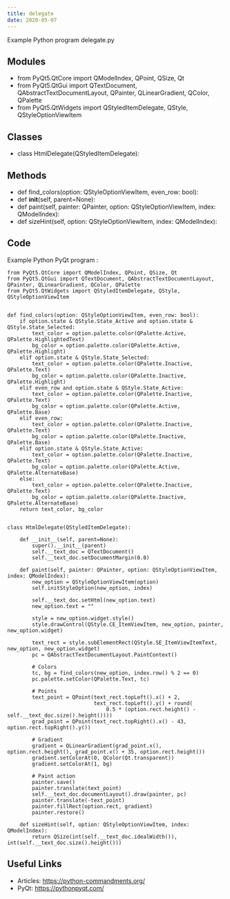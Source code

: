 ```yaml
---
title: delegate
date: 2020-05-07
---
```

Example Python program delegate.py

## Modules

* from PyQt5.QtCore import QModelIndex, QPoint, QSize, Qt
* from PyQt5.QtGui import QTextDocument, QAbstractTextDocumentLayout, QPainter, QLinearGradient, QColor, QPalette
* from PyQt5.QtWidgets import QStyledItemDelegate, QStyle, QStyleOptionViewItem

## Classes

* class HtmlDelegate(QStyledItemDelegate):

## Methods

* def find_colors(option: QStyleOptionViewItem, even_row: bool):
* def __init__(self, parent=None):
* def paint(self, painter: QPainter, option: QStyleOptionViewItem, index: QModelIndex):
* def sizeHint(self, option: QStyleOptionViewItem, index: QModelIndex):

## Code

Example Python PyQt program :

    from PyQt5.QtCore import QModelIndex, QPoint, QSize, Qt
    from PyQt5.QtGui import QTextDocument, QAbstractTextDocumentLayout, QPainter, QLinearGradient, QColor, QPalette
    from PyQt5.QtWidgets import QStyledItemDelegate, QStyle, QStyleOptionViewItem
    
    
    def find_colors(option: QStyleOptionViewItem, even_row: bool):
        if option.state & QStyle.State_Active and option.state & QStyle.State_Selected:
            text_color = option.palette.color(QPalette.Active, QPalette.HighlightedText)
            bg_color = option.palette.color(QPalette.Active, QPalette.Highlight)
        elif option.state & QStyle.State_Selected:
            text_color = option.palette.color(QPalette.Inactive, QPalette.Text)
            bg_color = option.palette.color(QPalette.Inactive, QPalette.Highlight)
        elif even_row and option.state & QStyle.State_Active:
            text_color = option.palette.color(QPalette.Inactive, QPalette.Text)
            bg_color = option.palette.color(QPalette.Active, QPalette.Base)
        elif even_row:
            text_color = option.palette.color(QPalette.Inactive, QPalette.Text)
            bg_color = option.palette.color(QPalette.Inactive, QPalette.Base)
        elif option.state & QStyle.State_Active:
            text_color = option.palette.color(QPalette.Inactive, QPalette.Text)
            bg_color = option.palette.color(QPalette.Active, QPalette.AlternateBase)
        else:
            text_color = option.palette.color(QPalette.Inactive, QPalette.Text)
            bg_color = option.palette.color(QPalette.Inactive, QPalette.AlternateBase)
        return text_color, bg_color
    
    
    class HtmlDelegate(QStyledItemDelegate):
    
        def __init__(self, parent=None):
            super().__init__(parent)
            self.__text_doc = QTextDocument()
            self.__text_doc.setDocumentMargin(0.0)
    
        def paint(self, painter: QPainter, option: QStyleOptionViewItem, index: QModelIndex):
            new_option = QStyleOptionViewItem(option)
            self.initStyleOption(new_option, index)
    
            self.__text_doc.setHtml(new_option.text)
            new_option.text = ""
    
            style = new_option.widget.style()
            style.drawControl(QStyle.CE_ItemViewItem, new_option, painter, new_option.widget)
    
            text_rect = style.subElementRect(QStyle.SE_ItemViewItemText, new_option, new_option.widget)
            pc = QAbstractTextDocumentLayout.PaintContext()
    
            # Colors
            tc, bg = find_colors(new_option, index.row() % 2 == 0)
            pc.palette.setColor(QPalette.Text, tc)
    
            # Points
            text_point = QPoint(text_rect.topLeft().x() + 2,
                                text_rect.topLeft().y() + round(
                                    0.5 * (option.rect.height() - self.__text_doc.size().height())))
            grad_point = QPoint(text_rect.topRight().x() - 43, option.rect.topRight().y())
    
            # Gradient
            gradient = QLinearGradient(grad_point.x(), option.rect.height(), grad_point.x() + 35, option.rect.height())
            gradient.setColorAt(0, QColor(Qt.transparent))
            gradient.setColorAt(1, bg)
    
            # Paint action
            painter.save()
            painter.translate(text_point)
            self.__text_doc.documentLayout().draw(painter, pc)
            painter.translate(-text_point)
            painter.fillRect(option.rect, gradient)
            painter.restore()
    
        def sizeHint(self, option: QStyleOptionViewItem, index: QModelIndex):
            return QSize(int(self.__text_doc.idealWidth()), int(self.__text_doc.size().height()))
    

## Useful Links

- Articles: https://python-commandments.org/
- PyQt: https://pythonpyqt.com/

